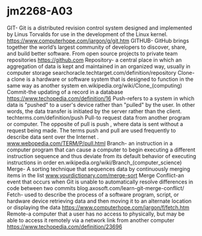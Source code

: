 # jm2268-A03
GIT- Git is a distributed revision control system designed and implemented by Linus Torvalds for use in the development of the Linux kernel.
https://www.computerhope.com/jargon/g/git.htm
GITHUB- GitHub brings together the world’s largest community of developers to discover, share, and build better software. From open source projects to private team repositories
https://github.com
Repository- a central place in which an aggregation of data is kept and maintained in an organized way, usually in computer storage
searchoracle.techtarget.com/definition/repository
Clone-a clone is a hardware or software system that is designed to function in the same way as another system
en.wikipedia.org/wiki/Clone_(computing)
Commit-the updating of a record in a database
https://www.techopedia.com/definition/16
Push-refers to a system in which data is "pushed" to a user's device rather than "pulled" by the user. In other words, the data transfer is initiated by the server rather than the client.
techterms.com/definition/push
Pull-to request data from another program or computer. The opposite of pull is push , where data is sent without a request being made. The terms push and pull are used frequently to describe data sent over the Internet .
www.webopedia.com/TERM/P/pull.html
Branch- an instruction in a computer program that can cause a computer to begin executing a different instruction sequence and thus deviate from its default behavior of executing instructions in order
en.wikipedia.org/wiki/Branch_(computer_science)
Merge- A sorting technique that sequences data by continuously merging items in the list
www.yourdictionary.com/merge-sort
Merge Conflict-an event that occurs when Git is unable to automatically resolve differences in code between two commits
blog.axosoft.com/learn-git-merge-conflict/
Fetch-  used to describe the process of a software program, script, or hardware device retrieving data and then moving it to an alternate location or displaying the data
https://www.computerhope.com/jargon/f/fetch.htm
Remote-a computer that a user has no access to physically, but may be able to access it remotely via a network link from another computer
https://www.techopedia.com/definition/23696
